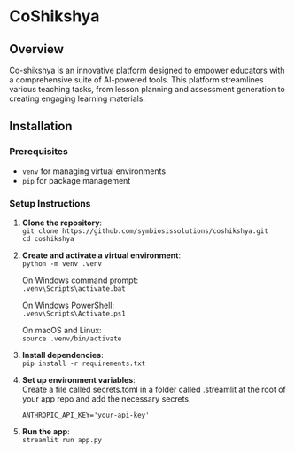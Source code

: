 # CoShikshya

## Overview

Co-shikshya is an innovative platform designed to empower educators with a comprehensive suite of AI-powered tools. This platform streamlines various teaching tasks, from lesson planning and assessment generation to creating engaging learning materials.


## Installation

### Prerequisites

- `venv` for managing virtual environments
- `pip` for package management

### Setup Instructions

1. **Clone the repository**:  
   `git clone https://github.com/symbiosissolutions/coshikshya.git`  
   `cd coshikshya`

2. **Create and activate a virtual environment**:  
   `python -m venv .venv`

   On Windows command prompt:  
   `.venv\Scripts\activate.bat`

   On Windows PowerShell:  
   `.venv\Scripts\Activate.ps1`

   On macOS and Linux:  
   `source .venv/bin/activate`


3. **Install dependencies**:  
   `pip install -r requirements.txt`

4. **Set up environment variables**:  
   Create a file called secrets.toml in a folder called .streamlit at the root of your app repo 
   and add the necessary secrets.

   `ANTHROPIC_API_KEY='your-api-key'`

5. **Run the app**:  
   `streamlit run app.py`